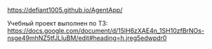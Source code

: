 https://defiant1005.github.io/AgentApp/

Учебный проект выполнен по ТЗ:
https://docs.google.com/document/d/15lH6zXAE4n_1SH10zfBrNOs-nsge49mhNZ5tfJLIuBM/edit#heading=h.jreg5edwpdr0
